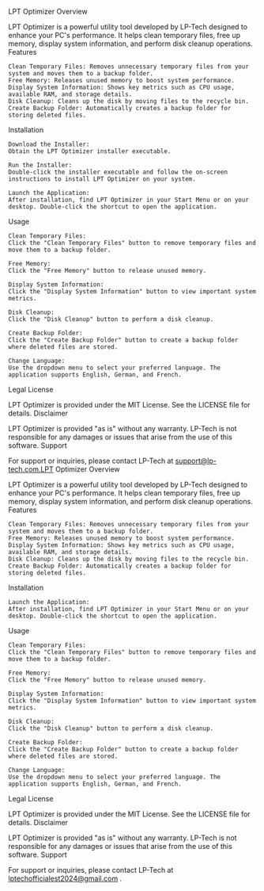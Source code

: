 LPT Optimizer
Overview

LPT Optimizer is a powerful utility tool developed by LP-Tech designed to enhance your PC's performance. It helps clean temporary files, free up memory, display system information, and perform disk cleanup operations.
Features

    Clean Temporary Files: Removes unnecessary temporary files from your system and moves them to a backup folder.
    Free Memory: Releases unused memory to boost system performance.
    Display System Information: Shows key metrics such as CPU usage, available RAM, and storage details.
    Disk Cleanup: Cleans up the disk by moving files to the recycle bin.
    Create Backup Folder: Automatically creates a backup folder for storing deleted files.

Installation

    Download the Installer:
    Obtain the LPT Optimizer installer executable.

    Run the Installer:
    Double-click the installer executable and follow the on-screen instructions to install LPT Optimizer on your system.

    Launch the Application:
    After installation, find LPT Optimizer in your Start Menu or on your desktop. Double-click the shortcut to open the application.

Usage

    Clean Temporary Files:
    Click the "Clean Temporary Files" button to remove temporary files and move them to a backup folder.

    Free Memory:
    Click the "Free Memory" button to release unused memory.

    Display System Information:
    Click the "Display System Information" button to view important system metrics.

    Disk Cleanup:
    Click the "Disk Cleanup" button to perform a disk cleanup.

    Create Backup Folder:
    Click the "Create Backup Folder" button to create a backup folder where deleted files are stored.

    Change Language:
    Use the dropdown menu to select your preferred language. The application supports English, German, and French.

Legal
License

LPT Optimizer is provided under the MIT License. See the LICENSE file for details.
Disclaimer

LPT Optimizer is provided "as is" without any warranty. LP-Tech is not responsible for any damages or issues that arise from the use of this software.
Support

For support or inquiries, please contact LP-Tech at support@lp-tech.com.LPT Optimizer
Overview

LPT Optimizer is a powerful utility tool developed by LP-Tech designed to enhance your PC's performance. It helps clean temporary files, free up memory, display system information, and perform disk cleanup operations.
Features

    Clean Temporary Files: Removes unnecessary temporary files from your system and moves them to a backup folder.
    Free Memory: Releases unused memory to boost system performance.
    Display System Information: Shows key metrics such as CPU usage, available RAM, and storage details.
    Disk Cleanup: Cleans up the disk by moving files to the recycle bin.
    Create Backup Folder: Automatically creates a backup folder for storing deleted files.

Installation


    Launch the Application:
    After installation, find LPT Optimizer in your Start Menu or on your desktop. Double-click the shortcut to open the application.

Usage

    Clean Temporary Files:
    Click the "Clean Temporary Files" button to remove temporary files and move them to a backup folder.

    Free Memory:
    Click the "Free Memory" button to release unused memory.

    Display System Information:
    Click the "Display System Information" button to view important system metrics.

    Disk Cleanup:
    Click the "Disk Cleanup" button to perform a disk cleanup.

    Create Backup Folder:
    Click the "Create Backup Folder" button to create a backup folder where deleted files are stored.

    Change Language:
    Use the dropdown menu to select your preferred language. The application supports English, German, and French.

Legal
License

LPT Optimizer is provided under the MIT License. See the LICENSE file for details.
Disclaimer

LPT Optimizer is provided "as is" without any warranty. LP-Tech is not responsible for any damages or issues that arise from the use of this software.
Support

For support or inquiries, please contact LP-Tech at lptechofficialest2024@gmail.com .